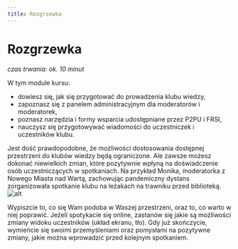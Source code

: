 ```yaml
---
title: Rozgrzewka
---
```

# Rozgrzewka
*czas trwania: ok. 10 minut*

W tym module kursu:
* dowiesz się, jak się przygotować do prowadzenia klubu wiedzy,
* zapoznasz się z panelem administracyjnym dla moderatorów i moderatorek,
* poznasz narzędzia i formy wsparcia udostępniane przez P2PU i FRSI,
* nauczysz się przygotowywać wiadomości do uczestniczek i uczestników klubu.

Jest dość prawdopodobne, że możliwości dostosowania dostępnej przestrzeni do klubów wiedzy będą ograniczone. Ale zawsze możesz dokonać niewielkich zmian, które pozytywnie wpłyną na doświadczenie osób uczestniczących w spotkaniach. Na przykład Monika, moderatorka z Nowego Miasta nad Wartą, zachowując pandemiczny dystans zorganizowała spotkanie klubu na leżakach na trawniku przed biblioteką. 
![alt](https://frsi.org.pl/wp-content/uploads/2022/01/fot_Klub_ogrodnika.jpg)

Wypiszcie to, co się Wam podoba w Waszej przestrzeni, oraz to, co warto w niej poprawić. Jeżeli spotykacie się online, zastanów się jakie są możliwości zmiany widoku uczestników (układ ekranu, tło). 
Gdy już skończycie, wymieńcie się swoimi przemyśleniami oraz pomysłami na pozytywne zmiany, jakie można wprowadzić przed kolejnym spotkaniem.
